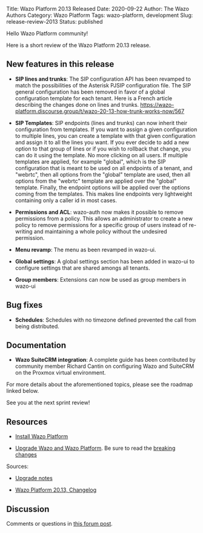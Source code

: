 Title: Wazo Platform 20.13 Released
Date: 2020-09-22
Author: The Wazo Authors
Category: Wazo Platform
Tags: wazo-platform, development
Slug: release-review-2013
Status: published

Hello Wazo Platform community!

Here is a short review of the Wazo Platform 20.13 release.

## New features in this release

* **SIP lines and trunks**: The SIP configuration API has been revamped to match the possibilities
of the Asterisk PJSIP configuration file. The SIP general configuration has been removed in favor
of a global configuration template for each tenant. Here is a French article describing the changes
done on lines and trunks. https://wazo-platform.discourse.group/t/wazo-20-13-how-trunk-works-now/567

* **SIP Templates**: SIP endpoints (lines and trunks) can now inherit their configuration from
templates. If you want to assign a given configuration to multiple lines, you can create a template
with that given configuration and assign it to all the lines you want. If you ever decide to add
a new option to that group of lines or if you wish to rollback that change, you can do it using the
template. No more clicking on all users. If multiple templates are applied, for example "global",
which is the SIP configuration that is meant to be used on all endpoints of a tenant, and "webrtc",
then all options from the "global" template are used, then all options from the "webrtc" template
are applied over the "global" template. Finally, the endpoint options will be applied over the
options coming from the templates. This makes line endpoints very lightweight containing only a
caller id in most cases.

* **Permissions and ACL**: wazo-auth now makes it possible to remove permissions from a policy.
This allows an administrator to create a new policy to remove permissions for a specific group of
users instead of re-writing and maintaining a whole policy without the undesired permission.

* **Menu revamp**: The menu as been revamped in wazo-ui.

* **Global settings**: A global settings section has been added in wazo-ui to configure settings that
are shared amongs all tenants.

* **Group members**: Extensions can now be used as group members in wazo-ui

## Bug fixes

* **Schedules**: Schedules with no timezone defined prevented the call from being distributed.

## Documentation

* **Wazo SuiteCRM integration**: A complete guide has been contributed by community member Richard
Cantin on configuring Wazo and SuiteCRM on the Proxmox virtual environment.

For more details about the aforementioned topics, please see the roadmap linked below.

See you at the next sprint review!

## Resources

* [Install Wazo Platform](/install)

* [Upgrade Wazo and Wazo Platform](/uc-doc/upgrade/). Be sure to read the [breaking changes](/uc-doc/upgrade/upgrade_notes#20-13)

Sources:

* [Upgrade notes](/uc-doc/upgrade/upgrade_notes#20-13)

* [Wazo Platform 20.13, Changelog](https://wazo-dev.atlassian.net/secure/ReleaseNote.jspa?projectId=10011&version=10122)

## Discussion

Comments or questions in [this forum post](https://wazo-platform.discourse.group/t/blog-wazo-platform-20-13-released).

